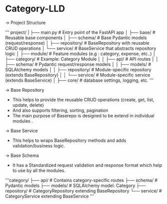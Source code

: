 # Category-LLD

-> Project Structure

'''
project/
|
├── main.py # Entry point of the FastAPI app
│
├── base/ # Reusable base components
│ ├── schema/ # Base Pydantic models (request/response)
│ ├── repository/ # BaseRepository with reusable CRUD operations
│ └── service/ # BaseService that abstracts repository logic
│
├── module/ # Feature modules (e.g : category, expense, etc..)
│ ├── category/ # Example: Category Module
│ │ ├── api/ # API routes
│ │ ├── schema/ # Pydantic request/response models
│ │ ├── models/ # SQLAlchemy models
│ │ ├── repository/ # Module-specific repository (extends BaseRepository)
│ │ └── service/ # Module-specific service (extends BaseService)
│
├── core/ # database settings, logging, etc. 
'''

-> Base Repository

- This helps to provide the reusable CRUD operations (create, get, list, update, delete)
- And also supports filtering, sorting, pagination
- The main purpose of Baserepo is designed to be extend in individual modules .

-> Base Service

- This helps to wraps BaseRepository methods and adds validation/business logic.

-> Base Schema

- It has a Standardized request validation and response format which help to use by all the modules.


'''category/
  ├── api/              # Contains category-specific routes
  ├── schema/           # Pydantic models
  ├── models/           # SQLAlchemy model: Category
  ├── repository/       # CategoryRepository extending BaseRepository
  └── service/          # CategoryService extending BaseService '''

